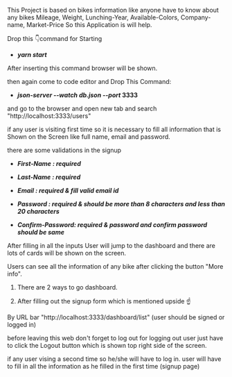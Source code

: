 This Project is based on bikes information like anyone have to know about any bikes Mileage, Weight, Lunching-Year, Available-Colors, Company-name, Market-Price So this Application is will help.

Drop this :point_down:command for Starting

- **_yarn start_**


After inserting this command browser will be shown.

then again come to code editor and Drop This Command:

- **_json-server --watch db.json --port_ 3333**

and go to the browser and open new tab and search "http://localhost:3333/users"

if any user is visiting first time so it is necessary to fill all information that is Shown on the Screen like full name, email and password.

there are some validations in the signup

- _**First-Name : required**_

- _**Last-Name : required**_

- _**Email : required & fill valid email id**_

- _**Password : required & should be more than 8 characters and less than 20 characters**_

- _**Confirm-Password: required & password and confirm password should be same**_

After filling in all the inputs User will jump to the dashboard and there are lots of cards will be shown on the screen.

Users can see all the information of any bike after clicking the button  "More info".

1. There are 2  ways to go dashboard.

2. After filling out the signup form which is mentioned upside :point_up:

By URL bar "http://localhost:3333/dashboard/list" (user should be signed or logged in)

before leaving this web don't forget to log out for logging out user just have to click the Logout button which is shown top right side of the screen.

if any user vising a second time so he/she will have to log in. user will have to fill in all the information as he filled in the first time (signup page)





